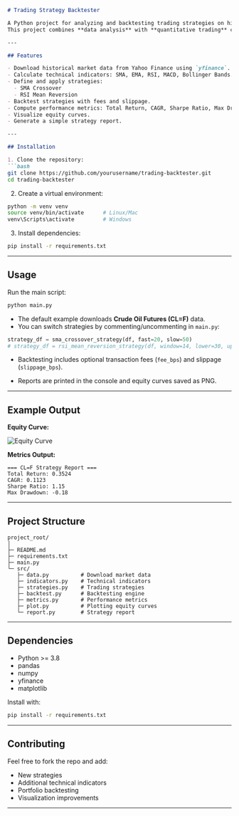 
````markdown
# Trading Strategy Backtester

A Python project for analyzing and backtesting trading strategies on historical market data.  
This project combines **data analysis** with **quantitative trading** concepts, allowing you to test strategies like SMA crossovers and RSI mean-reversion on assets such as commodities, stocks, or indices.

---

## Features

- Download historical market data from Yahoo Finance using `yfinance`.
- Calculate technical indicators: SMA, EMA, RSI, MACD, Bollinger Bands.
- Define and apply strategies:
  - SMA Crossover
  - RSI Mean Reversion
- Backtest strategies with fees and slippage.
- Compute performance metrics: Total Return, CAGR, Sharpe Ratio, Max Drawdown.
- Visualize equity curves.
- Generate a simple strategy report.

---

## Installation

1. Clone the repository:
```bash
git clone https://github.com/yourusername/trading-backtester.git
cd trading-backtester
````

2. Create a virtual environment:

```bash
python -m venv venv
source venv/bin/activate      # Linux/Mac
venv\Scripts\activate         # Windows
```

3. Install dependencies:

```bash
pip install -r requirements.txt
```

---

## Usage

Run the main script:

```bash
python main.py
```

* The default example downloads **Crude Oil Futures (CL=F)** data.
* You can switch strategies by commenting/uncommenting in `main.py`:

```python
strategy_df = sma_crossover_strategy(df, fast=20, slow=50)
# strategy_df = rsi_mean_reversion_strategy(df, window=14, lower=30, upper=70)
```

* Backtesting includes optional transaction fees (`fee_bps`) and slippage (`slippage_bps`).

* Reports are printed in the console and equity curves saved as PNG.

---

## Example Output

**Equity Curve:**

![Equity Curve](CL=F_equity.png)

**Metrics Output:**

```
=== CL=F Strategy Report ===
Total Return: 0.3524
CAGR: 0.1123
Sharpe Ratio: 1.15
Max Drawdown: -0.18
```

---

## Project Structure

```
project_root/
│
├─ README.md
├─ requirements.txt
├─ main.py
└─ src/
   ├─ data.py          # Download market data
   ├─ indicators.py    # Technical indicators
   ├─ strategies.py    # Trading strategies
   ├─ backtest.py      # Backtesting engine
   ├─ metrics.py       # Performance metrics
   ├─ plot.py          # Plotting equity curves
   └─ report.py        # Strategy report
```

---

## Dependencies

* Python >= 3.8
* pandas
* numpy
* yfinance
* matplotlib

Install with:

```bash
pip install -r requirements.txt
```

---

## Contributing

Feel free to fork the repo and add:

* New strategies
* Additional technical indicators
* Portfolio backtesting
* Visualization improvements

---

